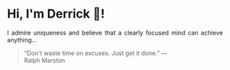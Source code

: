 # Hi, I'm Derrick 👋!
<p align="justify">I admire uniqueness and believe that a clearly focused mind can achieve anything...</p> 
<!-- #quote-start -->
<blockquote>&ldquo;Don't waste time on excuses. Just get it done.&rdquo; &mdash; <footer>Ralph Marston</footer></blockquote>
<!-- #quote-end -->
